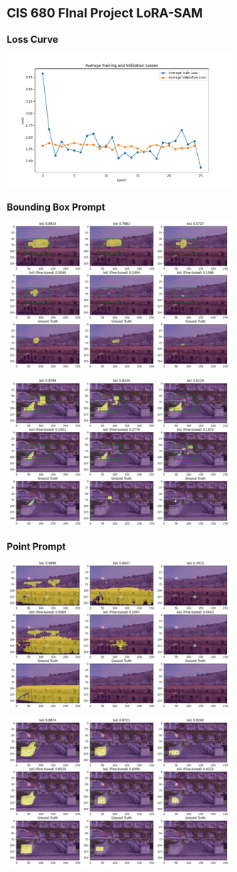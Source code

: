 # CIS 680 FInal Project LoRA-SAM

## Loss Curve
![](result_plots/loss_curve.png?raw=true)

## Bounding Box Prompt
![](result_plots/building_bbox.png?raw=true)

![](result_plots/stairs_bbox.png?raw=true)

## Point Prompt
![](result_plots/building_dots.png?raw=true)

![](result_plots/stairs_dots.png?raw=true)